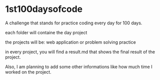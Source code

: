 # 1st100daysofcode
A challenge that stands for practice coding every day for 100 days.

each folder will containe the day project

the projects will be: web application or problem solving practice

in every project, you will find a result.md that shows the final result of the project.

Also, I am planning to add some other informations like how much time I worked on the project.
